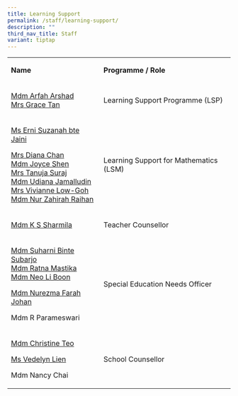 ```yaml
---
title: Learning Support
permalink: /staff/learning-support/
description: ""
third_nav_title: Staff
variant: tiptap
---
```

<table style="minWidth: 50px">
<colgroup>
<col>
<col>
</colgroup>
<tbody>
<tr>
<td rowspan="1" colspan="1">
<p><strong>Name</strong>
</p>
</td>
<td rowspan="1" colspan="1">
<p><strong>Programme / Role</strong>
</p>
</td>
</tr>
<tr>
<td rowspan="1" colspan="1">
<p><a href="mailto:Arfah_Arshad@moe.edu.sg" rel="noopener noreferrer nofollow" target="_blank">Mdm Arfah Arshad</a>
<br><a href="mailto:Chang_Yue_Yen@moe.edu.sg" rel="noopener noreferrer nofollow" target="_blank">Mrs Grace Tan</a>
</p>
</td>
<td rowspan="1" colspan="1">
<p>Learning Support Programme (LSP)</p>
</td>
</tr>
<tr>
<td rowspan="1" colspan="1">
<p><a href="mailto:Erni_Suzanah_Jaini@moe.edu.sg" rel="noopener noreferrer nofollow" target="_blank">Ms Erni Suzanah bte Jaini</a>
</p>
<p><a href="mailto:chan_chin_yen_diana@moe.edu.sg" rel="noopener noreferrer nofollow" target="_blank">Mrs Diana Chan</a>
<br><a href="mailto:Shen_Xiurong_Joyce@schools.gov.sg" rel="noopener noreferrer nofollow" target="_blank">Mdm Joyce Shen</a>
<br><a href="mailto:Seth_Tanuja_Devi@moe.edu.sg" rel="noopener noreferrer nofollow" target="_blank">Mrs Tanuja Suraj</a>
<br><a href="mailto:udiana_jamalludin@moe.edu.sg" rel="noopener noreferrer nofollow" target="_blank">Mdm Udiana Jamalludin</a>
<br><a href="mailto:Goh_Lee_Teng@moe.edu.sg" rel="noopener noreferrer nofollow" target="_blank">Mrs Vivianne Low-Goh</a>
<br><a href="mailto:nur_zahirah_raihan@moe.edu.sg" rel="noopener noreferrer nofollow" target="_blank">Mdm Nur Zahirah Raihan</a>
</p>
</td>
<td rowspan="1" colspan="1">
<p>Learning Support for Mathematics (LSM)</p>
</td>
</tr>
<tr>
<td rowspan="1" colspan="1">
<p><a href="mailto:K_S_Sharmila@moe.edu.sg" rel="noopener noreferrer nofollow" target="_blank">Mdm K S Sharmila</a>
</p>
</td>
<td rowspan="1" colspan="1">
<p>Teacher Counsellor</p>
</td>
</tr>
<tr>
<td rowspan="1" colspan="1">
<p><a href="mailto:Suharni_Subarjo@moe.edu.sg" rel="noopener noreferrer nofollow" target="_blank">Mdm Suharni Binte Subarjo</a>
<br><a href="mailto:ratna_mastika_ramli@moe.edu.sg" rel="noopener noreferrer nofollow" target="_blank">Mdm Ratna Mastika</a>
<br><a href="mailto:neo_li_boon@moe.edu.sg" rel="noopener noreferrer nofollow" target="_blank">Mdm Neo Li Boon</a>
</p>
<p><a href="mailto:nurezma_farah_johan@moe.edu.sg" rel="noopener nofollow" target="_blank">Mdm Nurezma Farah Johan</a>
</p>
<p>Mdm R Parameswari</p>
</td>
<td rowspan="1" colspan="1">
<p>Special Education Needs Officer</p>
</td>
</tr>
<tr>
<td rowspan="1" colspan="1">
<p><a href="mailto:Teo_Wen_Jia_A@moe.edu.sg" rel="noopener noreferrer nofollow" target="_blank">Mdm Christine Teo</a>
</p>
<p><a href="mailto:lien_hui_ling_vedelyn@moe.edu.sg" rel="noopener nofollow" target="_blank">Ms Vedelyn Lien</a>
</p>
<p>Mdm Nancy Chai</p>
</td>
<td rowspan="1" colspan="1">
<p>School Counsellor</p>
</td>
</tr>
</tbody>
</table>
<p></p>